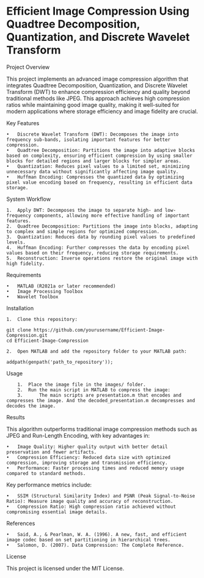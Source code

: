 # **Efficient Image Compression Using Quadtree Decomposition, Quantization, and Discrete Wavelet Transform**

Project Overview

This project implements an advanced image compression algorithm that integrates Quadtree Decomposition, Quantization, and Discrete Wavelet Transform (DWT) to enhance compression efficiency and quality beyond traditional methods like JPEG. This approach achieves high compression ratios while maintaining good image quality, making it well-suited for modern applications where storage efficiency and image fidelity are crucial.

Key Features

	•	Discrete Wavelet Transform (DWT): Decomposes the image into frequency sub-bands, isolating important features for better compression.
	•	Quadtree Decomposition: Partitions the image into adaptive blocks based on complexity, ensuring efficient compression by using smaller blocks for detailed regions and larger blocks for simpler areas.
	•	Quantization: Reduces pixel values to a limited set, minimizing unnecessary data without significantly affecting image quality.
	•	Huffman Encoding: Compresses the quantized data by optimizing pixel value encoding based on frequency, resulting in efficient data storage.

System Workflow

	1.	Apply DWT: Decomposes the image to separate high- and low-frequency components, allowing more effective handling of important features.
	2.	Quadtree Decomposition: Partitions the image into blocks, adapting to complex and simple regions for optimized compression.
	3.	Quantization: Reduces data by rounding pixel values to predefined levels.
	4.	Huffman Encoding: Further compresses the data by encoding pixel values based on their frequency, reducing storage requirements.
	5.	Reconstruction: Inverse operations restore the original image with high fidelity.

Requirements

	•	MATLAB (R2021a or later recommended)
	•	Image Processing Toolbox
	•	Wavelet Toolbox

Installation

	1.	Clone this repository:
 ```
git clone https://github.com/yourusername/Efficient-Image-Compression.git
cd Efficient-Image-Compression
```
	2.	Open MATLAB and add the repository folder to your MATLAB path:
 ```
addpath(genpath('path_to_repository'));
```

Usage
```
	1.	Place the image file in the images/ folder.
	2.	Run the main script in MATLAB to compress the image:
  	3.  	The main scripts are presentation.m that encodes and compresses the image. And the decoded_presentation.m decompresses and decodes the image.
```
Results

This algorithm outperforms traditional image compression methods such as JPEG and Run-Length Encoding, with key advantages in:

	•	Image Quality: Higher quality output with better detail preservation and fewer artifacts.
	•	Compression Efficiency: Reduced data size with optimized compression, improving storage and transmission efficiency.
	•	Performance: Faster processing times and reduced memory usage compared to standard methods.

Key performance metrics include:

	•	SSIM (Structural Similarity Index) and PSNR (Peak Signal-to-Noise Ratio): Measure image quality and accuracy of reconstruction.
	•	Compression Ratio: High compression ratio achieved without compromising essential image details.

References

	•	Said, A., & Pearlman, W. A. (1996). A new, fast, and efficient image codec based on set partitioning in hierarchical trees.
	•	Salomon, D. (2007). Data Compression: The Complete Reference.

License

This project is licensed under the MIT License.
